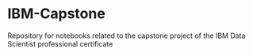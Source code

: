 # IBM-Capstone
Repository for notebooks related to the capstone project of the IBM Data Scientist professional certificate 
